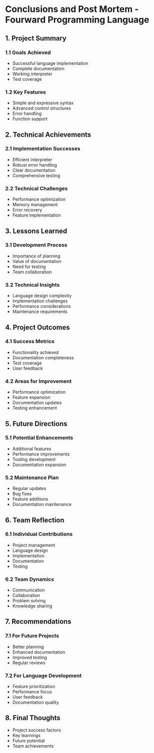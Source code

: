 # Conclusions and Post Mortem - Fourward Programming Language

## 1. Project Summary

### 1.1 Goals Achieved
- Successful language implementation
- Complete documentation
- Working interpreter
- Test coverage

### 1.2 Key Features
- Simple and expressive syntax
- Advanced control structures
- Error handling
- Function support

## 2. Technical Achievements

### 2.1 Implementation Successes
- Efficient interpreter
- Robust error handling
- Clear documentation
- Comprehensive testing

### 2.2 Technical Challenges
- Performance optimization
- Memory management
- Error recovery
- Feature implementation

## 3. Lessons Learned

### 3.1 Development Process
- Importance of planning
- Value of documentation
- Need for testing
- Team collaboration

### 3.2 Technical Insights
- Language design complexity
- Implementation challenges
- Performance considerations
- Maintenance requirements

## 4. Project Outcomes

### 4.1 Success Metrics
- Functionality achieved
- Documentation completeness
- Test coverage
- User feedback

### 4.2 Areas for Improvement
- Performance optimization
- Feature expansion
- Documentation updates
- Testing enhancement

## 5. Future Directions

### 5.1 Potential Enhancements
- Additional features
- Performance improvements
- Tooling development
- Documentation expansion

### 5.2 Maintenance Plan
- Regular updates
- Bug fixes
- Feature additions
- Documentation maintenance

## 6. Team Reflection

### 6.1 Individual Contributions
- Project management
- Language design
- Implementation
- Documentation
- Testing

### 6.2 Team Dynamics
- Communication
- Collaboration
- Problem solving
- Knowledge sharing

## 7. Recommendations

### 7.1 For Future Projects
- Better planning
- Enhanced documentation
- Improved testing
- Regular reviews

### 7.2 For Language Development
- Feature prioritization
- Performance focus
- User feedback
- Documentation quality

## 8. Final Thoughts
- Project success factors
- Key learnings
- Future potential
- Team achievements 